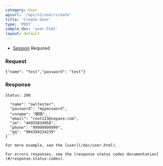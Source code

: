 ```yaml
---
category: User
apiurl: '/api/v1/user/create'
title: 'Create User'
type: 'POST'
sample_doc: 'user.html'
layout: default
---
```


* [Session](#/authentication) Required

### Request
```{"name": "test","password": "test"}```

### Response

```Status: 200```
```{
  "name": "owltester",
  "password": "mypassword",
  "cnname": "翱鹗",
  "email": "root123@cepave.com",
  "im": "44955834958",
  "phone": "99999999999",
  "qq": "904394234239"
}```

For more example, see the [user](/doc/user.html).

For errors responses, see the [response status codes documentation](#/response-status-codes).
